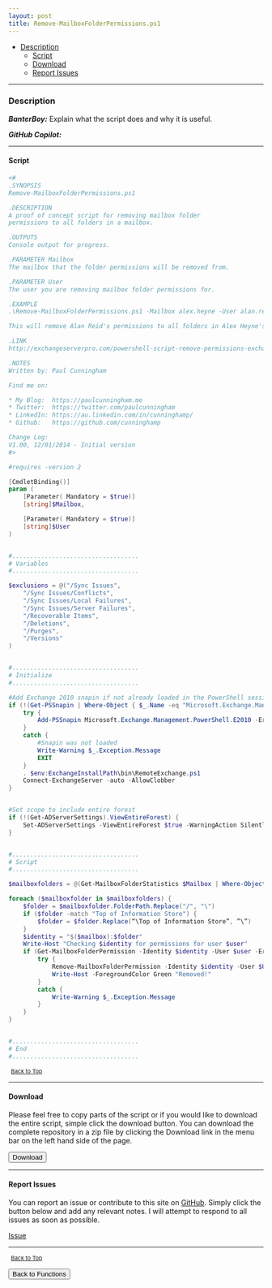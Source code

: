 ```yaml
---
layout: post
title: Remove-MailboxFolderPermissions.ps1
---
```


- [Description](#description)
  - [Script](#script)
  - [Download](#download)
  - [Report Issues](#report-issues)

---

### Description

**_BanterBoy:_** Explain what the script does and why it is useful.

**_GitHub Copilot:_**

---

#### Script

```powershell
<#
.SYNOPSIS
Remove-MailboxFolderPermissions.ps1

.DESCRIPTION
A proof of concept script for removing mailbox folder
permissions to all folders in a mailbox.

.OUTPUTS
Console output for progress.

.PARAMETER Mailbox
The mailbox that the folder permissions will be removed from.

.PARAMETER User
The user you are removing mailbox folder permissions for.

.EXAMPLE
.\Remove-MailboxFolderPermissions.ps1 -Mailbox alex.heyne -User alan.reid

This will remove Alan Reid's permissions to all folders in Alex Heyne's mailbox.

.LINK
http://exchangeserverpro.com/powershell-script-remove-permissions-exchange-mailbox/

.NOTES
Written by: Paul Cunningham

Find me on:

* My Blog:	https://paulcunningham.me
* Twitter:	https://twitter.com/paulcunningham
* LinkedIn:	https://au.linkedin.com/in/cunninghamp/
* Github:	https://github.com/cunninghamp

Change Log:
V1.00, 12/01/2014 - Initial version
#>

#requires -version 2

[CmdletBinding()]
param (
    [Parameter( Mandatory = $true)]
    [string]$Mailbox,

    [Parameter( Mandatory = $true)]
    [string]$User
)


#...................................
# Variables
#...................................

$exclusions = @("/Sync Issues",
    "/Sync Issues/Conflicts",
    "/Sync Issues/Local Failures",
    "/Sync Issues/Server Failures",
    "/Recoverable Items",
    "/Deletions",
    "/Purges",
    "/Versions"
)


#...................................
# Initialize
#...................................

#Add Exchange 2010 snapin if not already loaded in the PowerShell session
if (!(Get-PSSnapin | Where-Object { $_.Name -eq "Microsoft.Exchange.Management.PowerShell.E2010" })) {
    try {
        Add-PSSnapin Microsoft.Exchange.Management.PowerShell.E2010 -ErrorAction STOP
    }
    catch {
        #Snapin was not loaded
        Write-Warning $_.Exception.Message
        EXIT
    }
    . $env:ExchangeInstallPath\bin\RemoteExchange.ps1
    Connect-ExchangeServer -auto -AllowClobber
}


#Set scope to include entire forest
if (!(Get-ADServerSettings).ViewEntireForest) {
    Set-ADServerSettings -ViewEntireForest $true -WarningAction SilentlyContinue
}


#...................................
# Script
#...................................

$mailboxfolders = @(Get-MailboxFolderStatistics $Mailbox | Where-Object { !($exclusions -icontains $_.FolderPath) } | Select-Object FolderPath)

foreach ($mailboxfolder in $mailboxfolders) {
    $folder = $mailboxfolder.FolderPath.Replace("/", "\")
    if ($folder -match "Top of Information Store") {
        $folder = $folder.Replace(“\Top of Information Store”, ”\”)
    }
    $identity = "$($mailbox):$folder"
    Write-Host "Checking $identity for permissions for user $user"
    if (Get-MailboxFolderPermission -Identity $identity -User $user -ErrorAction SilentlyContinue) {
        try {
            Remove-MailboxFolderPermission -Identity $identity -User $User -Confirm:$false -ErrorAction STOP
            Write-Host -ForegroundColor Green "Removed!"
        }
        catch {
            Write-Warning $_.Exception.Message
        }
    }
}


#...................................
# End
#...................................
```

<span style="font-size:11px;"><a href="#"><i class="fas fa-caret-up" aria-hidden="true" style="color: white; margin-right:5px;"></i>Back to Top</a></span>

---

#### Download

Please feel free to copy parts of the script or if you would like to download the entire script, simple click the download button. You can download the complete repository in a zip file by clicking the Download link in the menu bar on the left hand side of the page.

<button class="btn" type="submit" onclick="window.open('/PowerShell/functions/exchange/Remove-MailboxFolderPermissions.ps1')">
    <i class="fa fa-cloud-download-alt">
    </i>
        Download
</button>

---

#### Report Issues

You can report an issue or contribute to this site on <a href="https://github.com/BanterBoy/scripts-blog/issues">GitHub</a>. Simply click the button below and add any relevant notes. I will attempt to respond to all issues as soon as possible.

<!-- Place this tag where you want the button to render. -->

<a class="github-button" href="https://github.com/BanterBoy/scripts-blog/issues/new?title=Remove-MailboxFolderPermissions.ps1&body=There is a problem with this function. Please find details below." data-show-count="true" aria-label="Issue BanterBoy/scripts-blog on GitHub">Issue</a>

---

<span style="font-size:11px;"><a href="#"><i class="fas fa-caret-up" aria-hidden="true" style="color: white; margin-right:5px;"></i>Back to Top</a></span>

<a href="/menu/_pages/functions.html">
    <button class="btn">
        <i class='fas fa-reply'>
        </i>
            Back to Functions
    </button>
</a>

[1]: http://ecotrust-canada.github.io/markdown-toc
[2]: https://github.com/googlearchive/code-prettify
